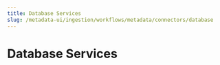 ```yaml
---
title: Database Services
slug: /metadata-ui/ingestion/workflows/metadata/connectors/database
---
```


# Database Services
